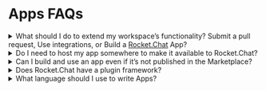# Apps FAQs

<details>

<summary>What should I do to extend my workspace’s functionality? Submit a pull request, Use integrations, or Build a <a href="http://rocket.chat/">Rocket.Chat</a> App?</summary>

Each of those options has its strengths and weaknesses.

**Changing the source** code is the most powerful way of extending Rocket.Chat, but not the simplest - you need to learn the code base, understand the code pattern and rules, submit a PR, and follow up on any changes requested to get it merged.

However, [Integrations ](../../use-rocket.chat/workspace-administration/integrations/)allow you to write simple scripts that will be executed when a message is sent or received in a channel. They’re quick to learn and write, but their scope is limited.

[Apps](https://github.com/RocketChat/docs/blob/master/extend-rocket.chat-capabilities/rocket.chat-marketplace) are the middle ground. They are much more powerful than integrations, allowing you to interact with the UI and execute custom routines on several triggers. They're more complex than learning the code base and can be distributed to our community via the Marketplace.

</details>

<details>

<summary>Do I need to host my app somewhere to make it available to Rocket.Chat?</summary>

Not at all! [Rocket.Chat](http://rocket.chat/) Apps are packaged and deployed to a workspace, and the system will take care of hooking the App up. Apps can be installed [manually](../../extend-rocket.chat-capabilities/rocket.chat-marketplace/#installing-a-private-app) or via the [Marketplace](../../extend-rocket.chat-capabilities/rocket.chat-marketplace/).

</details>

<details>

<summary>Can I build and use an app even if it’s not published in the Marketplace?</summary>

Absolutely! It’s recommended you use our [Apps Engine CLI ](https://developer.rocket.chat/apps-engine/getting-started/rocket.chat-app-engine-cli)tool to develop your apps, making it super easy to deploy your apps to your own [Rocket.Chat](http://rocket.chat/) workspace.

</details>

<details>

<summary>Does Rocket.Chat have a plugin framework?</summary>

We don't have a plugin framework.

</details>

<details>

<summary>What language should I use to write Apps?</summary>

Rocket.Chat uses typescript only.

</details>
